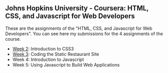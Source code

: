 ##  Johns Hopkins University - Coursera: HTML, CSS, and Javascript for Web Developers

These are the assignments of the "HTML, CSS, and Javascript for Web Developers". You can see here my submissions for the 4 assignments of the course.


* [Week 2]: Introduction to CSS3 
* [Week 3]: Coding the Static Restaurant Site
* Week 4: Introduction to Javascript
* Week 5: Using Javascript to Build Web Applications

[Week 2]:https://github.com/hugorochads8/coursera-webdev/tree/master/mod2_solution
[Week 3]: https://github.com/hugorochads8/coursera-webdev/tree/master/mod3_solution
